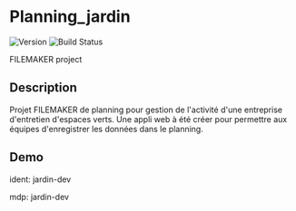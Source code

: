# Planning_jardin
![Version](https://img.shields.io/badge/version-1.0-blue.svg)
![Build Status](https://img.shields.io/badge/build-passing-brightgreen.svg)


FILEMAKER project

## Description
Projet FILEMAKER de planning pour gestion de l'activité d'une entreprise d'entretien d'espaces verts.
Une appli web à été créer pour permettre aux équipes d'enregistrer les données dans le planning.


## Demo
ident: jardin-dev

mdp: jardin-dev
